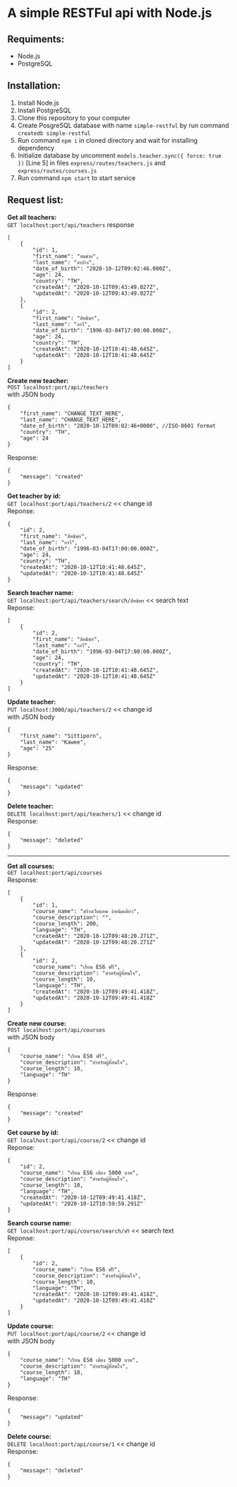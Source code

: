 # A simple RESTFul api with Node.js

## Requiments:

- Node.js
- PostgreSQL

## Installation:

1. Install Node.js
2. Install PostgreSQL
3. Clone this repository to your computer
4. Create PosgreSQL database with name `simple-restful` by run command `createdb simple-restful`
5. Run command `npm i` in cloned directory and wait for installing dependency
6. Initialize database by uncomment `models.teacher.sync({ force: true })` [Line 5] in files `express/routes/teachers.js` and `express/routes/courses.js`
7. Run command `npm start` to start service

## Request list:

**Get all teachers:** <br>
`GET localhost:port/api/teachers`
response

```
[
    {
        "id": 1,
        "first_name": "สมชาย",
        "last_name": "ลำปาง",
        "date_of_birth": "2020-10-12T09:02:46.000Z",
        "age": 24,
        "country": "TH",
        "createdAt": "2020-10-12T09:43:49.027Z",
        "updatedAt": "2020-10-12T09:43:49.027Z"
    },
    {
        "id": 2,
        "first_name": "สิทธิพร",
        "last_name": "กาวี",
        "date_of_birth": "1996-03-04T17:00:00.000Z",
        "age": 24,
        "country": "TH",
        "createdAt": "2020-10-12T10:41:48.645Z",
        "updatedAt": "2020-10-12T10:41:48.645Z"
    }
]
```

**Create new teacher:** <br>
`POST localhost:port/api/teachers`<br>
with JSON body

```
{
    "first_name": "CHANGE_TEXT_HERE",
    "last_name": "CHANGE_TEXT_HERE",
    "date_of_birth": "2020-10-12T09:02:46+0000", //ISO-8601 format
    "country": "TH",
    "age": 24
}
```

Response:

```
{
    "message": "created"
}
```

**Get teacher by id:** <br>
`GET localhost:port/api/teachers/2` << change id<br>
Reponse:

```
{
    "id": 2,
    "first_name": "สิทธิพร",
    "last_name": "กาวี",
    "date_of_birth": "1996-03-04T17:00:00.000Z",
    "age": 24,
    "country": "TH",
    "createdAt": "2020-10-12T10:41:48.645Z",
    "updatedAt": "2020-10-12T10:41:48.645Z"
}
```

**Search teacher name:** <br>
`GET localhost:port/api/teachers/search/สิทธิพร` << search text<br>
Reponse:

```
[
    {
        "id": 2,
        "first_name": "สิทธิพร",
        "last_name": "กาวี",
        "date_of_birth": "1996-03-04T17:00:00.000Z",
        "age": 24,
        "country": "TH",
        "createdAt": "2020-10-12T10:41:48.645Z",
        "updatedAt": "2020-10-12T10:41:48.645Z"
    }
]
```

**Update teacher:**<br>
`PUT localhost:3000/api/teachers/2` << change id<br>
with JSON body

```
{
    "first_name": "Sittiporn",
    "last_name": "Kawee",
    "age": "25"
}
```

Response:

```
{
    "message": "updated"
}
```

**Delete teacher:** <br>
`DELETE localhost:port/api/teachers/1` << change id<br>
Response:

```
{
    "message": "deleted"
}
```

---

**Get all courses:** <br>
`GET localhost:port/api/courses` <br>
Response:

```
[
    {
        "id": 1,
        "course_name": "สร้างเว็บแอพ ง่ายนิดเดียว",
        "course_description": "",
        "course_length": 200,
        "language": "TH",
        "createdAt": "2020-10-12T09:48:20.271Z",
        "updatedAt": "2020-10-12T09:48:20.271Z"
    },
    {
        "id": 2,
        "course_name": "เรียน ES6 ฟรี",
        "course_description": "สำหรับผู้ที่สนใจ",
        "course_length": 10,
        "language": "TH",
        "createdAt": "2020-10-12T09:49:41.418Z",
        "updatedAt": "2020-10-12T09:49:41.418Z"
    }
]
```

**Create new course:** <br>
`POST localhost:port/api/courses`<br>
with JSON body

```
{
    "course_name": "เรียน ES6 ฟรี",
    "course_description": "สำหรับผู้ที่สนใจ",
    "course_length": 10,
    "language": "TH"
}
```

Response:

```
{
    "message": "created"
}
```

**Get course by id:** <br>
`GET localhost:port/api/course/2` << change id<br>
Reponse:

```
{
    "id": 2,
    "course_name": "เรียน ES6 เพียง 5000 บาท",
    "course_description": "สำหรับผู้ที่สนใจ",
    "course_length": 10,
    "language": "TH",
    "createdAt": "2020-10-12T09:49:41.418Z",
    "updatedAt": "2020-10-12T10:59:59.291Z"
}
```

**Search course name:** <br>
`GET localhost:port/api/course/search/ฟรี` << search text<br>
Reponse:

```
[
    {
        "id": 2,
        "course_name": "เรียน ES6 ฟรี",
        "course_description": "สำหรับผู้ที่สนใจ",
        "course_length": 10,
        "language": "TH",
        "createdAt": "2020-10-12T09:49:41.418Z",
        "updatedAt": "2020-10-12T09:49:41.418Z"
    }
]
```

**Update course:**<br>
`PUT localhost:port/api/course/2` << change id<br>
with JSON body

```
{
    "course_name": "เรียน ES6 เพียง 5000 บาท",
    "course_description": "สำหรับผู้ที่สนใจ",
    "course_length": 10,
    "language": "TH"
}
```

Response:

```
{
    "message": "updated"
}
```

**Delete course:** <br>
`DELETE localhost:port/api/course/1` << change id<br>
Response:

```
{
    "message": "deleted"
}
```
